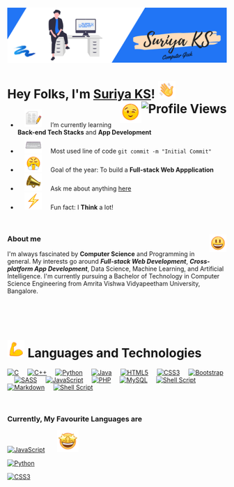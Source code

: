 ![Banner](assets/images/banner.png)

# Hey Folks, I'm [Suriya KS](https://www.linkedin.com/in/suriya-2002/ "LinkedIn Profile")! <img src="./assets/gifs/waving-hand.gif" alt="Waving Hand" width="40"/> <img src="https://komarev.com/ghpvc/?username=Suriya-2002&label=Profile Views" alt="Profile Views" align="right" /> <img src="./assets/gifs/winking-face.gif" alt="Winking Face" width="50" align="right" />

- &nbsp; &nbsp; <img src="./assets/gifs/writing.gif" alt="Writing" width="40" /> &nbsp; &nbsp; I’m currently learning **Back-end Tech Stacks** and **App Development**
- &nbsp; &nbsp; <img src="./assets/gifs/typing.gif" alt="Typing" width="40" /> &nbsp; &nbsp; Most used line of code `git commit -m "Initial Commit"`
- &nbsp; &nbsp; <img src="./assets/gifs/steamed-nose-face.gif" alt="Steamed Nose Face" width="40"/> &nbsp; &nbsp; Goal of the year: To build a **Full-stack Web Appplication**
- &nbsp; &nbsp; <img src="./assets/gifs/mega-phone.gif" alt="Mega Phone" width="40"/> &nbsp; &nbsp; Ask me about anything [here](mailto:suriya2002.chat@gmail.com)
- &nbsp; &nbsp; <img src="./assets/gifs/thunder.gif" alt="Thunder" width="40"/> &nbsp; &nbsp; Fun fact: I **Think** a lot!

<br />

### About me &nbsp; &nbsp; &nbsp; <img src="./assets/gifs/grinning-face.gif" alt="Grinning Face" width="40" align="right" />

I'm always fascinated by **Computer Science** and Programming in general. My interests go around ***Full-stack Web Development***, ***Cross-platform App Development***, Data Science, Machine Learning, and Artificial Intelligence. I'm currently pursuing a Bachelor of Technology in Computer Science Engineering from Amrita Vishwa Vidyapeetham University, Bangalore.

<br /> <br /> <br />

# <img src="./assets/gifs/flexed-biceps.gif" alt="Flexed Biceps" width="40"/> Languages and Technologies

[<img src="https://img.shields.io/badge/-C-00599C?style=for-the-badge&labelColor=black&logo=C&logoColor=00599C" alt="C" height="35" />](#) &nbsp; &nbsp;
[<img src="https://img.shields.io/badge/-C%2B%2B-00599C?style=for-the-badge&labelColor=black&logo=C%2B%2B&logoColor=00599C" alt="C++" height="35" />](#) &nbsp; &nbsp;
[<img src="https://img.shields.io/badge/-Python-306998?style=for-the-badge&labelColor=black&logo=python&logoColor=306998" alt="Python" height="35" />](#) &nbsp; &nbsp;
[<img src="https://img.shields.io/badge/-Java-5382A1?style=for-the-badge&labelColor=black&logo=java&logoColor=5382A1" alt="Java" height="35" />](#) &nbsp; &nbsp;
[<img src="https://img.shields.io/badge/-HTML5-E34C26?style=for-the-badge&labelColor=black&logo=html5&logoColor=E34C26" alt="HTML5" height="35" />](#) &nbsp; &nbsp;
[<img src="https://img.shields.io/badge/-CSS3-264DE4?style=for-the-badge&labelColor=black&logo=css3&logoColor=264DE4" alt="CSS3" height="35" />](#) &nbsp; &nbsp;
[<img src="https://img.shields.io/badge/-Bootstrap-563D7C?style=for-the-badge&labelColor=black&logo=Bootstrap&logoColor=563D7C" alt="Bootstrap" height="35" />](#) &nbsp; &nbsp;
[<img src="https://img.shields.io/badge/-Sass-CC6699?style=for-the-badge&labelColor=black&logo=sass&logoColor=CC6699" alt="SASS" height="35" />](#) &nbsp; &nbsp;
[<img src="https://img.shields.io/badge/-JavaScript-F7DF1E?style=for-the-badge&labelColor=black&logo=javascript&logoColor=F7DF1E" alt="JavaScript" height="35" />](#) &nbsp; &nbsp;
[<img src="https://img.shields.io/badge/-PHP-777BB4?style=for-the-badge&labelColor=black&logo=php&logoColor=777BB4" alt="PHP" height="35" />](#) &nbsp; &nbsp;
[<img src="https://img.shields.io/badge/-MySQL-F29111?style=for-the-badge&labelColor=black&logo=mysql&logoColor=F29111" alt="MySQL" height="35" />](#) &nbsp; &nbsp;
[<img src="https://img.shields.io/badge/-git%20-%23F05033?style=for-the-badge&labelColor=black&logo=git&logoColor=23F05033" alt="Shell Script" height="35" />](#) &nbsp; &nbsp;
[<img src="https://img.shields.io/badge/-markdown-%23000000?style=for-the-badge&labelColor=black&logo=markdown&logoColor=white" alt="Markdown" height="35" />](#) &nbsp; &nbsp;
[<img src="https://img.shields.io/badge/-shell_script%20-%23121011?style=for-the-badge&labelColor=black&logo=gnu-bash&logoColor=white" alt="Shell Script" height="35" />](#) &nbsp; &nbsp;

<br /> 

### Currently, My Favourite Languages are
[<img src="https://img.shields.io/badge/-JavaScript-F7DF1E?style=for-the-badge&labelColor=black&logo=javascript&logoColor=F7DF1E" alt="JavaScript" height="35" />](#) &nbsp; &nbsp; &nbsp; <img src="./assets/gifs/star-struck.gif" alt="Star Struck" width="50" />

[<img src="https://img.shields.io/badge/-Python-306998?style=for-the-badge&labelColor=black&logo=python&logoColor=306998" alt="Python" height="35" />](#)

[<img src="https://img.shields.io/badge/-CSS3-264DE4?style=for-the-badge&labelColor=black&logo=css3&logoColor=264DE4" alt="CSS3" height="35" />](#)
